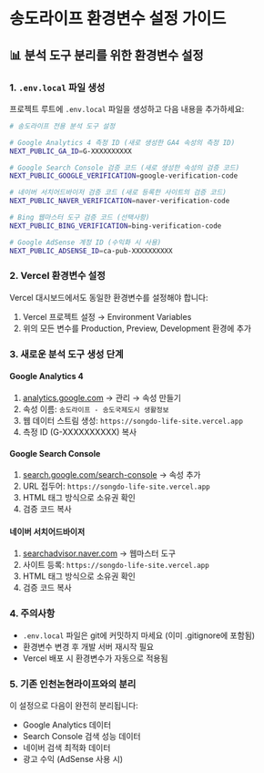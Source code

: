 # 송도라이프 환경변수 설정 가이드

## 📊 분석 도구 분리를 위한 환경변수 설정

### 1. `.env.local` 파일 생성
프로젝트 루트에 `.env.local` 파일을 생성하고 다음 내용을 추가하세요:

```bash
# 송도라이프 전용 분석 도구 설정

# Google Analytics 4 측정 ID (새로 생성한 GA4 속성의 측정 ID)
NEXT_PUBLIC_GA_ID=G-XXXXXXXXXX

# Google Search Console 검증 코드 (새로 생성한 속성의 검증 코드)
NEXT_PUBLIC_GOOGLE_VERIFICATION=google-verification-code

# 네이버 서치어드바이저 검증 코드 (새로 등록한 사이트의 검증 코드)
NEXT_PUBLIC_NAVER_VERIFICATION=naver-verification-code

# Bing 웹마스터 도구 검증 코드 (선택사항)
NEXT_PUBLIC_BING_VERIFICATION=bing-verification-code

# Google AdSense 계정 ID (수익화 시 사용)
NEXT_PUBLIC_ADSENSE_ID=ca-pub-XXXXXXXXXX
```

### 2. Vercel 환경변수 설정
Vercel 대시보드에서도 동일한 환경변수를 설정해야 합니다:

1. Vercel 프로젝트 설정 → Environment Variables
2. 위의 모든 변수를 Production, Preview, Development 환경에 추가

### 3. 새로운 분석 도구 생성 단계

#### Google Analytics 4
1. [analytics.google.com](https://analytics.google.com) → 관리 → 속성 만들기
2. 속성 이름: `송도라이프 - 송도국제도시 생활정보`
3. 웹 데이터 스트림 생성: `https://songdo-life-site.vercel.app`
4. 측정 ID (G-XXXXXXXXXX) 복사

#### Google Search Console
1. [search.google.com/search-console](https://search.google.com/search-console) → 속성 추가
2. URL 접두어: `https://songdo-life-site.vercel.app`
3. HTML 태그 방식으로 소유권 확인
4. 검증 코드 복사

#### 네이버 서치어드바이저
1. [searchadvisor.naver.com](https://searchadvisor.naver.com) → 웹마스터 도구
2. 사이트 등록: `https://songdo-life-site.vercel.app`
3. HTML 태그 방식으로 소유권 확인
4. 검증 코드 복사

### 4. 주의사항
- `.env.local` 파일은 git에 커밋하지 마세요 (이미 .gitignore에 포함됨)
- 환경변수 변경 후 개발 서버 재시작 필요
- Vercel 배포 시 환경변수가 자동으로 적용됨

### 5. 기존 인천논현라이프와의 분리
이 설정으로 다음이 완전히 분리됩니다:
- Google Analytics 데이터
- Search Console 검색 성능 데이터  
- 네이버 검색 최적화 데이터
- 광고 수익 (AdSense 사용 시) 